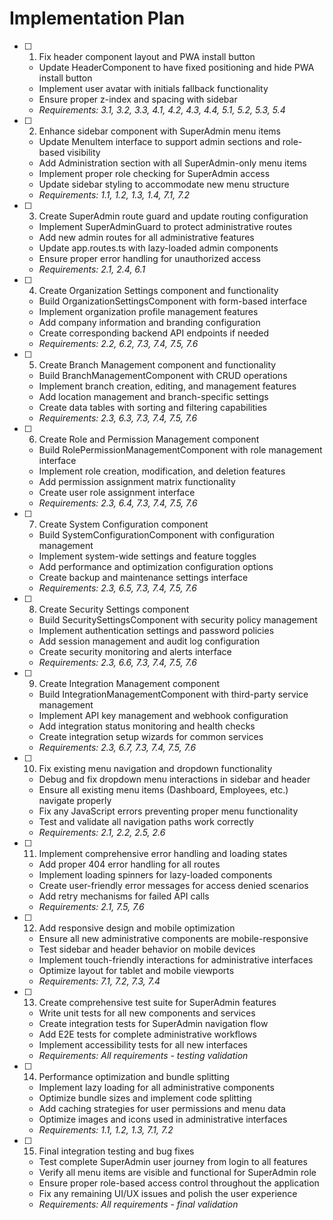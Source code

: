 # Implementation Plan

- [ ] 1. Fix header component layout and PWA install button
  - Update HeaderComponent to have fixed positioning and hide PWA install button
  - Implement user avatar with initials fallback functionality
  - Ensure proper z-index and spacing with sidebar
  - _Requirements: 3.1, 3.2, 3.3, 4.1, 4.2, 4.3, 4.4, 5.1, 5.2, 5.3, 5.4_

- [ ] 2. Enhance sidebar component with SuperAdmin menu items
  - Update MenuItem interface to support admin sections and role-based visibility
  - Add Administration section with all SuperAdmin-only menu items
  - Implement proper role checking for SuperAdmin access
  - Update sidebar styling to accommodate new menu structure
  - _Requirements: 1.1, 1.2, 1.3, 1.4, 7.1, 7.2_

- [ ] 3. Create SuperAdmin route guard and update routing configuration
  - Implement SuperAdminGuard to protect administrative routes
  - Add new admin routes for all administrative features
  - Update app.routes.ts with lazy-loaded admin components
  - Ensure proper error handling for unauthorized access
  - _Requirements: 2.1, 2.4, 6.1_

- [ ] 4. Create Organization Settings component and functionality
  - Build OrganizationSettingsComponent with form-based interface
  - Implement organization profile management features
  - Add company information and branding configuration
  - Create corresponding backend API endpoints if needed
  - _Requirements: 2.2, 6.2, 7.3, 7.4, 7.5, 7.6_

- [ ] 5. Create Branch Management component and functionality
  - Build BranchManagementComponent with CRUD operations
  - Implement branch creation, editing, and management features
  - Add location management and branch-specific settings
  - Create data tables with sorting and filtering capabilities
  - _Requirements: 2.3, 6.3, 7.3, 7.4, 7.5, 7.6_

- [ ] 6. Create Role and Permission Management component
  - Build RolePermissionManagementComponent with role management interface
  - Implement role creation, modification, and deletion features
  - Add permission assignment matrix functionality
  - Create user role assignment interface
  - _Requirements: 2.3, 6.4, 7.3, 7.4, 7.5, 7.6_

- [ ] 7. Create System Configuration component
  - Build SystemConfigurationComponent with configuration management
  - Implement system-wide settings and feature toggles
  - Add performance and optimization configuration options
  - Create backup and maintenance settings interface
  - _Requirements: 2.3, 6.5, 7.3, 7.4, 7.5, 7.6_

- [ ] 8. Create Security Settings component
  - Build SecuritySettingsComponent with security policy management
  - Implement authentication settings and password policies
  - Add session management and audit log configuration
  - Create security monitoring and alerts interface
  - _Requirements: 2.3, 6.6, 7.3, 7.4, 7.5, 7.6_

- [ ] 9. Create Integration Management component
  - Build IntegrationManagementComponent with third-party service management
  - Implement API key management and webhook configuration
  - Add integration status monitoring and health checks
  - Create integration setup wizards for common services
  - _Requirements: 2.3, 6.7, 7.3, 7.4, 7.5, 7.6_

- [ ] 10. Fix existing menu navigation and dropdown functionality
  - Debug and fix dropdown menu interactions in sidebar and header
  - Ensure all existing menu items (Dashboard, Employees, etc.) navigate properly
  - Fix any JavaScript errors preventing proper menu functionality
  - Test and validate all navigation paths work correctly
  - _Requirements: 2.1, 2.2, 2.5, 2.6_

- [ ] 11. Implement comprehensive error handling and loading states
  - Add proper 404 error handling for all routes
  - Implement loading spinners for lazy-loaded components
  - Create user-friendly error messages for access denied scenarios
  - Add retry mechanisms for failed API calls
  - _Requirements: 2.1, 7.5, 7.6_

- [ ] 12. Add responsive design and mobile optimization
  - Ensure all new administrative components are mobile-responsive
  - Test sidebar and header behavior on mobile devices
  - Implement touch-friendly interactions for administrative interfaces
  - Optimize layout for tablet and mobile viewports
  - _Requirements: 7.1, 7.2, 7.3, 7.4_

- [ ] 13. Create comprehensive test suite for SuperAdmin features
  - Write unit tests for all new components and services
  - Create integration tests for SuperAdmin navigation flow
  - Add E2E tests for complete administrative workflows
  - Implement accessibility tests for all new interfaces
  - _Requirements: All requirements - testing validation_

- [ ] 14. Performance optimization and bundle splitting
  - Implement lazy loading for all administrative components
  - Optimize bundle sizes and implement code splitting
  - Add caching strategies for user permissions and menu data
  - Optimize images and icons used in administrative interfaces
  - _Requirements: 1.1, 1.2, 1.3, 7.1, 7.2_

- [ ] 15. Final integration testing and bug fixes
  - Test complete SuperAdmin user journey from login to all features
  - Verify all menu items are visible and functional for SuperAdmin role
  - Ensure proper role-based access control throughout the application
  - Fix any remaining UI/UX issues and polish the user experience
  - _Requirements: All requirements - final validation_